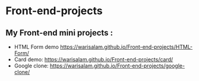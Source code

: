 # Front-end-projects
## My Front-end mini projects :
* HTML Form demo https://warisalam.github.io/Front-end-projects/HTML-Form/
* Card demo: https://warisalam.github.io/Front-end-projects/card/
* Google clone: https://warisalam.github.io/Front-end-projects/google-clone/
